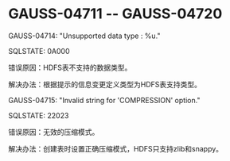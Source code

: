 # GAUSS-04711 -- GAUSS-04720

GAUSS-04714: "Unsupported data type : %u."

SQLSTATE: 0A000

错误原因：HDFS表不支持的数据类型。

解决办法：根据提示的信息变更定义类型为HDFS表支持类型。

GAUSS-04715: "Invalid string for 'COMPRESSION' option."

SQLSTATE: 22023

错误原因：无效的压缩模式。

解决办法：创建表时设置正确压缩模式，HDFS只支持zlib和snappy。

